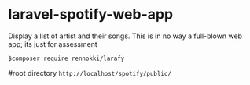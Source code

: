 # laravel-spotify-web-app
Display a list of artist and their songs. This is in no way a full-blown web app; its just for assessment

`$composer require rennokki/larafy`

#root directory 
`http://localhost/spotify/public/`
